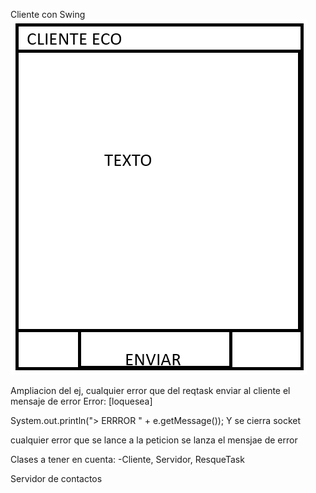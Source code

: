 Cliente con Swing
![img.png](img.png)

Ampliacion del ej, 
cualquier error que del reqtask enviar al cliente el mensaje de error
Error: [loquesea]

System.out.println("> ERRROR " + e.getMessage());
Y se cierra socket

cualquier error que se lance a la peticion se lanza el mensjae de error



Clases a tener en cuenta:
-Cliente, Servidor, ResqueTask

Servidor de contactos



